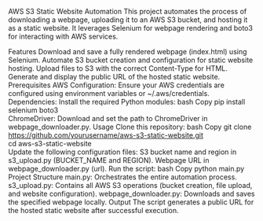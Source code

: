 AWS S3 Static Website Automation
This project automates the process of downloading a webpage, uploading it to an AWS S3 bucket, and hosting it as a static website. It leverages Selenium for webpage rendering and boto3 for interacting with AWS services.

Features
Download and save a fully rendered webpage (index.html) using Selenium.
Automate S3 bucket creation and configuration for static website hosting.
Upload files to S3 with the correct Content-Type for HTML.
Generate and display the public URL of the hosted static website.
Prerequisites
AWS Configuration: Ensure your AWS credentials are configured using environment variables or ~/.aws/credentials.
Dependencies: Install the required Python modules:
bash
Copy
pip install selenium boto3  
ChromeDriver: Download and set the path to ChromeDriver in webpage_downloader.py.
Usage
Clone this repository:
bash
Copy
git clone https://github.com/yourusername/aws-s3-static-website.git  
cd aws-s3-static-website  
Update the following configuration files:
S3 bucket name and region in s3_upload.py (BUCKET_NAME and REGION).
Webpage URL in webpage_downloader.py (url).
Run the script:
bash
Copy
python main.py  
Project Structure
main.py: Orchestrates the entire automation process.
s3_upload.py: Contains all AWS S3 operations (bucket creation, file upload, and website configuration).
webpage_downloader.py: Downloads and saves the specified webpage locally.
Output
The script generates a public URL for the hosted static website after successful execution.